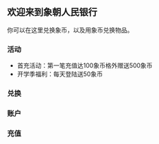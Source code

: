 ## 欢迎来到象朝人民银行

你可以在这里兑换象币，以及用象币兑换物品。


### 活动
* 首充活动：第一笔充值达100象币格外赠送500象币
* 开学季福利：每天登陆送50象币



### 兑换




### 账户




### 充值







